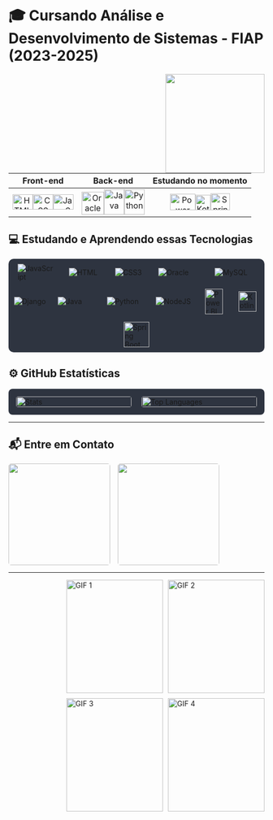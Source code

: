 # 🎓 Cursando Análise e Desenvolvimento de Sistemas - FIAP (2023-2025)

<img align="right" height="195" src="interestingcarly/hmminterestingcarly- Imgur.gif"><div align="center">

<div align="center">

Front-end | Back-end | Estudando no momento
:---------:|:---------:|:----------------------:
<a href="#"><img height="30" width="40" src="https://icongr.am/devicon/html5-original-wordmark.svg?size=40&color=currentColor" alt="HTML" /></a><a href="#"><img height="30" width="40" src="https://icongr.am/devicon/css3-original-wordmark.svg?size=40&color=currentColor" alt="CSS" /></a><a href="#"><img height="30" width="40" src="https://icongr.am/devicon/javascript-original.svg?size=40&color=currentColor" alt="JavaScript" /></a> | <a href="#"><img height="45" width="44" src="https://icongr.am/devicon/oracle-original.svg?size=75&color=currentColor" alt="Oracle" /></a><a href="#"><img height="50" width="40" src="https://icongr.am/devicon/java-original-wordmark.svg?size=100&color=currentColor" alt="Java" /></a><a href="#"><img height="50" width="40" src="https://icongr.am/devicon/python-original.svg?size=40&color=currentColor" alt="Python" /></a> | <a href="#"><img height="32" width="50" src="https://upload.wikimedia.org/wikipedia/commons/c/cf/New_Power_BI_Logo.svg" alt="Power BI" /></a><a href="#"><img height="30" width="30" src="https://upload.wikimedia.org/wikipedia/commons/7/74/Kotlin_Icon.png" alt="Kotlin" /></a><a href="#"><img height="33" width="38" src="https://cdn.jsdelivr.net/gh/devicons/devicon/icons/spring/spring-original.svg" alt="Spring" /></a>

</div>
</div>

## 💻 Estudando e Aprendendo essas Tecnologias 

<div style="display: flex; flex-wrap: wrap; justify-content: space-around; align-items: center; background-color: #2E3440; padding: 10px; border-radius: 10px; gap: 15px;">
  <img alt="JavaScript" src="https://icongr.am/devicon/javascript-original.svg?size=60&color=currentColor" style="flex: 0 1 60px;"/>
  <img alt="HTML" src="https://icongr.am/devicon/html5-original-wordmark.svg?size=60&color=currentColor" style="flex: 0 1 60px;"/>
  <img alt="CSS3" src="https://icongr.am/devicon/css3-original-wordmark.svg?size=55&color=currentColor" style="flex: 0 1 55px;"/>
  <img alt="Oracle" src="https://icongr.am/devicon/oracle-original.svg?size=80&color=currentColor" style="flex: 0 1 80px;"/>
  <img alt="MySQL" src="https://icongr.am/devicon/mysql-original-wordmark.svg?size=80&color=currentColor" style="flex: 0 1 80px;"/>
  <img alt="Django" src="https://icongr.am/devicon/django-original.svg?size=70&color=currentColor" style="flex: 0 1 70px;"/>
  <img alt="Java" src="https://icongr.am/devicon/java-original-wordmark.svg?size=80&color=currentColor" style="flex: 0 1 80px;"/>
  <img alt="Python" src="https://icongr.am/devicon/python-original.svg?size=80&color=currentColor" style="flex: 0 1 80px;"/>
  <img alt="NodeJS" src="https://icongr.am/devicon/nodejs-original-wordmark.svg?size=80&color=currentColor" style="flex: 0 1 80px;"/>
  <img alt="Power BI" src="https://upload.wikimedia.org/wikipedia/commons/c/cf/New_Power_BI_Logo.svg" height="50" width="35" style="flex: 0 1 50px;"/>
  <img alt="Kotlin" src="https://upload.wikimedia.org/wikipedia/commons/7/74/Kotlin_Icon.png" height="40" width="35" style="flex: 0 1 40px;"/>
  <img alt="Spring Boot" src="https://cdn.jsdelivr.net/gh/devicons/devicon/icons/spring/spring-original.svg" style="width: 50px; height: 50px;"/>
</div>


##  ⚙️  GitHub Estatísticas

<div style="display: flex; justify-content: space-between; align-items: center; background-color: #2E3440; padding: 10px; border-radius: 8px; gap: 10px; flex-wrap: wrap;">
  <div style="flex: 1; margin: 5px;">
    <img src="https://github-readme-stats.vercel.app/api?username=MariaEduarda-Ciarini&theme=radical&show_icons=true&hide_border=true&count_private=true&bg_color=2E3440&title_color=&text_color=FF69B4&icon_color=FF69B4&border_color=FF69B4" alt="Stats" width="100%" style="border-radius: 4px;">
  </div>
  <div style="flex: 1; margin: 5px;">
    <img src="https://github-readme-stats.vercel.app/api/top-langs/?username=MariaEduarda-Ciarini&hide_progress=true&bg_color=2E3440&title_color=FF69B4&text_color=FF69B4&icon_color=00acc1&border_color=2E3440" alt="Top Languages" width="100%" style="border-radius: 4px;">
  </div>
</div>


---

## 📬 Entre em Contato
<div style="display: flex; justify-content: flex-start; align-items: center; gap: 15px; margin-top: 15px;">
  <a href="mailto:dudaciarinii@gmail.com">
    <img src="https://img.shields.io/badge/Gmail-D14836?style=for-the-badge&logo=gmail&logoColor=white" target="_blank" width="200" style="border-radius: 5px;">
  </a>
  <a href="https://www.linkedin.com/in/maria-eduarda-ciarini-b97ab6270/" target="_blank">
    <img src="https://img.shields.io/badge/LinkedIn-0077B5?style=for-the-badge&logo=linkedin&logoColor=white" width="200" style="border-radius: 5px;">
  </a>
</div>

--------------------------------------------------------------------------------------------------------------------

<div style="display: flex; justify-content: flex-end; gap: 10px; flex-wrap: wrap;">
  <img width="190" height="223" src="interestingcarly/icarly-icarly-interesting.gif" alt="GIF 1">
  <img width="190" height="223" src="interestingcarly/icarly-icarly-interesting.gif" alt="GIF 2">
  <img width="190" height="223" src="interestingcarly/icarly-icarly-interesting.gif" alt="GIF 3">
  <img width="190" height="223" src="interestingcarly/icarly-icarly-interesting.gif" alt="GIF 4">
</div>


